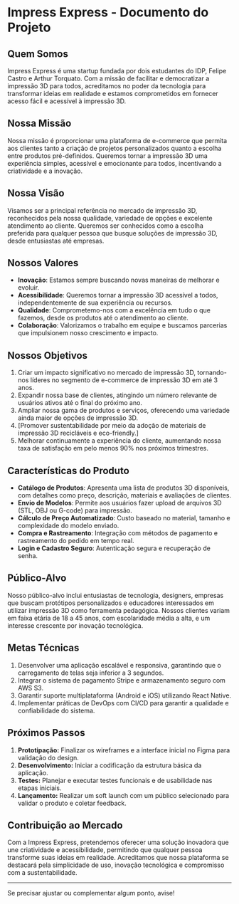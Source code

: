 # **Impress Express - Documento do Projeto**

## **Quem Somos**

Impress Express é uma startup fundada por dois estudantes do IDP, Felipe Castro e Arthur Torquato. Com a missão de facilitar e democratizar a impressão 3D para todos, acreditamos no poder da tecnologia para transformar ideias em realidade e estamos comprometidos em fornecer acesso fácil e acessível à impressão 3D.

## **Nossa Missão**

Nossa missão é proporcionar uma plataforma de e-commerce que permita aos clientes tanto a criação de projetos personalizados quanto a escolha entre produtos pré-definidos. Queremos tornar a impressão 3D uma experiência simples, acessível e emocionante para todos, incentivando a criatividade e a inovação.

## **Nossa Visão**

Visamos ser a principal referência no mercado de impressão 3D, reconhecidos pela nossa qualidade, variedade de opções e excelente atendimento ao cliente. Queremos ser conhecidos como a escolha preferida para qualquer pessoa que busque soluções de impressão 3D, desde entusiastas até empresas.

## **Nossos Valores**

- **Inovação**: Estamos sempre buscando novas maneiras de melhorar e evoluir.
- **Acessibilidade**: Queremos tornar a impressão 3D acessível a todos, independentemente de sua experiência ou recursos.
- **Qualidade**: Comprometemo-nos com a excelência em tudo o que fazemos, desde os produtos até o atendimento ao cliente.
- **Colaboração**: Valorizamos o trabalho em equipe e buscamos parcerias que impulsionem nosso crescimento e impacto.

## **Nossos Objetivos**

1. Criar um impacto significativo no mercado de impressão 3D, tornando-nos líderes no segmento de e-commerce de impressão 3D em até 3 anos.
2. Expandir nossa base de clientes, atingindo um número relevante de usuários ativos até o final do próximo ano.
3. Ampliar nossa gama de produtos e serviços, oferecendo uma variedade ainda maior de opções de impressão 3D.
4. [Promover sustentabilidade por meio da adoção de materiais de impressão 3D recicláveis e eco-friendly.]
5. Melhorar continuamente a experiência do cliente, aumentando nossa taxa de satisfação em pelo menos 90% nos próximos trimestres.

## **Características do Produto**

- **Catálogo de Produtos**: Apresenta uma lista de produtos 3D disponíveis, com detalhes como preço, descrição, materiais e avaliações de clientes.
- **Envio de Modelos**: Permite aos usuários fazer upload de arquivos 3D (STL, OBJ ou G-code) para impressão.
- **Cálculo de Preço Automatizado**: Custo baseado no material, tamanho e complexidade do modelo enviado.
- **Compra e Rastreamento**: Integração com métodos de pagamento e rastreamento do pedido em tempo real.
- **Login e Cadastro Seguro**: Autenticação segura e recuperação de senha.

## **Público-Alvo**

Nosso público-alvo inclui entusiastas de tecnologia, designers, empresas que buscam protótipos personalizados e educadores interessados em utilizar impressão 3D como ferramenta pedagógica. Nossos clientes variam em faixa etária de 18 a 45 anos, com escolaridade média a alta, e um interesse crescente por inovação tecnológica.

## **Metas Técnicas**

1. Desenvolver uma aplicação escalável e responsiva, garantindo que o carregamento de telas seja inferior a 3 segundos.
2. Integrar o sistema de pagamento Stripe e armazenamento seguro com AWS S3.
3. Garantir suporte multiplataforma (Android e iOS) utilizando React Native.
4. Implementar práticas de DevOps com CI/CD para garantir a qualidade e confiabilidade do sistema.

## **Próximos Passos**

1. **Prototipação:** Finalizar os wireframes e a interface inicial no Figma para validação do design.
2. **Desenvolvimento:** Iniciar a codificação da estrutura básica da aplicação.
3. **Testes:** Planejar e executar testes funcionais e de usabilidade nas etapas iniciais.
4. **Lançamento:** Realizar um soft launch com um público selecionado para validar o produto e coletar feedback.

## **Contribuição ao Mercado**

Com a Impress Express, pretendemos oferecer uma solução inovadora que une criatividade e acessibilidade, permitindo que qualquer pessoa transforme suas ideias em realidade. Acreditamos que nossa plataforma se destacará pela simplicidade de uso, inovação tecnológica e compromisso com a sustentabilidade.

---

Se precisar ajustar ou complementar algum ponto, avise!
